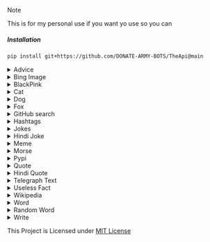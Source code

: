 > [!NOTE]
> This is for my personal use if you want yo use so you can


##### Installation

```sh
pip install git+https://github.com/DONATE-ARMY-BOTS/TheApi@main
```

<details>
  <summary>Advice</summary>


  ```python

  from TheApi import api

  advice = api.get_advice()
  
  print(advice)

  ```

  Result of print(advice):

  ```python
  
If you are feeling down, try holding a pencil between your top lip and your nose for five minutes.

  ```
</details>



<details>
  <summary>Bing Image</summary>


  ```python

  from TheApi import api 

  image = api.bing_image("pokemon",5)

  print(image)

  ```

  Result of print(image):

  ```python
  

[
    'http://clipart-library.com/images_k/pokemon-transparent-background/pokemon-transparent-background-25.png',
    'https://wallpapercave.com/wp/wp3257098.jpg',
    'https://i0.wp.com/www.animextremist.com/imagenes/pokemon/pokemon97.jpg',
    'https://blog.looglebiz.com/wp-content/uploads/2022/10/og-default-image.jpeg',
    'https://i.pinimg.com/originals/a9/13/3b/a9133be45040e30406036a78d479bd36.png'
    ]

  ```
</details>



<details>
  <summary>BlackPink</summary>


  ```python

  from TheApi import api

  text = "Radhe Radhe ji"

  image = api.blackpink(text)
  
  print(image)

  ```

  Result of print(image):

  ```python
  
https://telegra.ph/file/6cf77230287f5c6c513c0.jpg
  ```
</details>

<details>
  <summary>Cat</summary>


  ```python

  from TheApi import api

  image = api.cat()
  
  print(image)

  ```

  Result of print(image):

  ```python
  
https://cdn2.thecatapi.com/images/1sk.jpg
  ```
</details>

 

<details>
  <summary>Dog</summary>


  ```python

  from TheApi import api

  image = api.dog()
  
  print(image)

  ```

  Result of print(image):

  ```python
  
https://random.dog/1f1d51c0-cdf7-4efb-8ae0-ecd7d6f73481.jpeg
  ```
</details>

<details>
  <summary>Fox</summary>


  ```python

  from TheApi import api

  image = api.fox()
  
  print(image)

  ```

  Result of print(image):

  ```python
  
https://randomfox.ca/?i=105
  ```
</details>


<details>
  <summary>GitHub search</summary>


  ```python

  from TheApi import api
  
  query = "YukkiMusic"

  max_results = 5
  
  results = api.github_search(query=query, max_results=max_results)
  
  print(results)

  ```

  Result of print(results):

  ```json
  

[
    {
        "name": "DONATE_ARMY_MUSIC",
        "full_name": "DONATE-ARMY-BOTS/DONATE_ARMY_MUSIC",
        "description": "Telegram Group Calls Streaming bot with some useful features, written in Python with Pyrogram and Py-Tgcalls. Supporting platforms like Youtube, Spotify, Resso, AppleMusic, Soundcloud and M3u8 Links.",
        "url": "https://github.com/DONATE-ARMY-BOTS/DONATE_ARMY_MUSIC",
        "language": "Python",
        "stargazers_count": 1272,
        "forks_count": 3770
    },
    {
        "name": "DONATE_ARMY_MUSIC",
        "full_name": "DONATE-ARMY-BOTS/DONATE_ARMY_MUSIC",
        "description": "Telegram Group Calls Streaming bot with some useful features, written in Python with Pyrogram and Py-Tgcalls. Supporting platforms like Youtube, Spotify, Resso, AppleMusic, Soundcloud and M3u8 Links.",
        "url": "https://github.com/DONATE-ARMY-BOTS/DONATE_ARMY_MUSIC",
        "language": "Python",
        "stargazers_count": 7,
        "forks_count": 35
    },
    {
        "name": "DONATE_ARMY_MUSIC",
        "full_name": "DONATE-ARMY-BOTS/DONATE_ARMY_MUSIC",
        "description": "veez mega (private music bot)",
        "url": "https://github.com/DONATE-ARMY-BOTS/DONATE_ARMY_MUSIC",
        "language": null,
        "stargazers_count": 2,
        "forks_count": 128
    },
    {
        "name": "DONATE_ARMY_MUSIC",
        "full_name": "DONATE-ARMY-BOTS/DONATE_ARMY_MUSIC",
        "description": "About Telegram Group Calls Streaming bot with some useful features, written in Python with Pyrogram and Py-Tgcalls. Supporting platforms like Youtube, Spotify, Resso, AppleMusic, Soundcloud and M3u8 Links.",
        "url": "https://github.com/DONATE-ARMY-BOTS/DONATE_ARMY_MUSIC",
        "language": "Python",
        "stargazers_count": 7,
        "forks_count": 33
    },
    {
        "name": "DONATE_ARMY_MUSIC",
        "full_name": "DONATE-ARMY-BOTS/DONATE_ARMY_MUSIC",
        "description": "YukkiMusic with new pyrogram v2 and pytgcalls with ntgcalls implementation",
        "url": "https://github.com/DONATE-ARMY-BOTS/DONATE_ARMY_MUSIC",
        "language": "Python",
        "stargazers_count": 0,
        "forks_count": 32
    }
]

  ```
</details>

<details>
  <summary>Hashtags </summary>


  ```python
  from TheApi import api

  text = "telegram"

  hashtags = api.gen_hashtag(text)

  print(hashtags)

  ```
  Result of print(hashtags):

  ```python

  
Hashtags:
#telegram  #telegramchannel  #telegrama  #telegramstickers  #telegram0123378624  #telegramtakeover  #telegramaanimado  #telegrambot  #telegramer  #telegramstickerpack  #telegramsams  #telegramsam  #Telegrams  #telegramma  #telegramgp  #TelegramIsBetter

 similar hashtags:
#telegramchannel #telegrama #telegramstickers #telegram0123378624 #telegramtakeover #telegramaanimado #telegrambot #telegramer #telegramstickerpack #telegramsams #telegramsam #Telegrams #telegramma #telegramgp #TelegramIsBetter
  ```
Similiar Hashtags:

```python
  from TheApi import api

  text = "telegram"

  hashtags, similar_hastags= api.gen_hashtag(text, similiar=True) #Defaults to False

  print(f"Hastgas\n{hashtags}\n\nSimliar hastags\n{similar_hastags}")

  ```
Results:


```python

Hastgas
#telegram  #telegramchannel  #telegrama  #telegramstickers  #telegram0123378624  #telegramtakeover  #telegramaanimado  #telegrambot  #telegramer  #telegramstickerpack  #telegramsams  #telegramsam  #Telegrams  #telegramma  #telegramgp  #TelegramIsBetter

Simliar hastags
#telegramchannel #telegrama #telegramstickers #telegram0123378624 #telegramtakeover #telegramaanimado #telegrambot #telegramer #telegramstickerpack #telegramsams #telegramsam #Telegrams #telegramma #telegramgp #TelegramIsBetter

```


</details>
 

<details>
<summary>Jokes</summary>


  ```python
  from TheApi import api

  joke  = api.get_jokes(amount=1)

  jokes = api.get_jokes(3)

  print(joke) # 1 joke
  print(jokes) # 3 jokes

  ```

  results of print
  ```python
  
  results of print(joke)

  Your momma is so fat, you need to switch to NTFS to store a picture of her.
 
  results of print(jokes)

  
  1. I have a joke about trickle down economics, but 99% of you will never get it.

2. Algorithm: A word used by programmers when they don't want to explain how their code works.

3. How do you make holy water? You boil the hell out of it.
  ```

</details>
 

<details>
  <summary>Hindi Joke </summary>


  ```python
  from TheApi import api

  joke = api.get_hindi_jokes()

  print(joke)

  ```
  Result of print(joke):

  ```python

  हमारे समाज में रीति रिवाज और प्रथाएं इतनी महान है कि एक निकम्मा पुरुष भी विवाह के बाद परमेश्वर बन जाता है 😆🤣😋😉
  ```
</details>

<details>
  <summary>Meme</summary>


  ```python
  from TheApi import api

  meme = api.meme()

  print(meme)

  ```
  Result of print(meme):

  ```python

  
https://preview.redd.it/0x81277rzd9d1.gif?width=320&crop=smart&format=png8&s=d3128d6587307a6fa1590cd83254467e0592d4fd
  ```
</details>


<details>
  <summary>Morse</summary>
  
  morse encode

  ```python

  from TheApi import api

  text = "HELLO WORLD"

  encoded = api.morse_code(text)

  print(encoded)
  ```

  Result of print(encoded):

  ```python
  .... . .-.. .-.. - / . - .-. .-.. -..

  ```

  Decode


  ```python

  from TheApi import api

  encoded = ".... . .-.. .-.. - / . - .-. .-.. -.."

  decoded = api.morse_code(encoded)

  print(decoded)
  ```

  Result of print(decoded):

  ```python
  HELLO WORLD

  ```
</details>

<details>
  <summary>Pypi</summary>


  ```python

  from TheApi import api

  info = api.pypi("requests")
  
  print(info)

  ```

  Result of print(info):

  ```json
  
{
    "name": "requests",
    "version": "2.32.3",
    "summary": "Python HTTP for Humans.",
    "author": "Kenneth Reitz",
    "author_email": "me@kennethreitz.org",
    "license": "Apache-2.0",
    "home_page": "https://requests.readthedocs.io",
    "package_url": "https://pypi.org/project/requests/",
    "requires_python": ">=3.8",
    "keywords": null,
    "classifiers": [
        "Development Status :: 5 - Production/Stable",
        "Environment :: Web Environment",
        "Intended Audience :: Developers",
        "License :: OSI Approved :: Apache Software License",
        "Natural Language :: English",
        "Operating System :: OS Independent",
        "Programming Language :: Python",
        "Programming Language :: Python :: 3",
        "Programming Language :: Python :: 3 :: Only",
        "Programming Language :: Python :: 3.10",
        "Programming Language :: Python :: 3.11",
        "Programming Language :: Python :: 3.12",
        "Programming Language :: Python :: 3.8",
        "Programming Language :: Python :: 3.9",
        "Programming Language :: Python :: Implementation :: CPython",
        "Programming Language :: Python :: Implementation :: PyPy",
        "Topic :: Internet :: WWW/HTTP",
        "Topic :: Software Development :: Libraries"
    ],
    "project_urls": {
        "Documentation": "https://requests.readthedocs.io",
        "Homepage": "https://requests.readthedocs.io",
        "Source": "https://github.com/psf/requests"
    }
}

  ```
</details>



<details>
  <summary>Quote</summary> 

  ```python
  from TheApi import api

  results= api.quote()

  print(results)

  ```

  Result of print(results):

  ```python

  The truest greatness lies in being kind, the truest wisdom in a happy mind. 
  author - Ella Wheeler Wilcox

  ```
</details>

<details>
  <summary>Hindi Quote</summary> 

  ```python
  from TheApi import api

  results= api.hindi_quote()

  print(results)

  ```

  Result of print(results):

  ```python

  
खुद में झांकने के लिए जिगर चाहिए, दुसरों की शिनाख्त में तो हर शख्स माहिर होता है।

  ```
</details>



<details>
<summary>Telegraph Text</summary>

  ```python
  from TheApi import api
  title = "A Title for telegraph page"
  query = "text that you want to upload to telegraph"
  results= api.telegraph(title,query)

  print(results)

  ```
  Result of print(results):

  ```python

  https://telegra.ph/A-Title-for-telegraph-page-05-25

   ```
</details>

<details>
  <summary>Useless Fact</summary>


  ```python

  from TheApi import api

  fact = api.get_uselessfact()

  print(fact)
  ```

  Result of print(word):

  ```python
  
In Aspen Colorado, you can have a maximum income of $104,000 and still receive government subsidized housing.

  ```
</details>


<details>
  <summary>Wikipedia</summary>


  ```python

  from TheApi import api

  text = "Python (programming language)"

  results= api.wikipedia(text)

  print(results)
  ```

  Result of print(results):

  ```json
{
    "title": "Python (programming language)",
    "summary": "Python is a high-level, general-purpose programming language. Its design philosophy emphasizes code readability with the use of significant indentation.\nPython is dynamically typed and garbage-collected. It supports multiple programming paradigms, including structured (particularly procedural), object-oriented and functional programming. It is often described as a \"batteries included\" language due to its comprehensive standard library.\nGuido van Rossum began working on Python in the late 1980s as a successor to the ABC programming language and first released it in 1991 as Python 0.9.0. Python 2.0 was released in 2000. Python 3.0, released in 2008, was a major revision not completely backward-compatible with earlier versions. Python 2.7.18, released in 2020, was the last release of Python 2.\nPython consistently ranks as one of the most popular programming languages, and has gained widespread use in the machine learning community.\n\n",
    "url": "https://en.wikipedia.org/?curid=23862",
    "image_url": "https://upload.wikimedia.org/wikipedia/commons/thumb/c/c3/Python-logo-notext.svg/500px-Python-logo-notext.svg.png"
}
  
  ```
</details>

<details>
  <summary>Word</summary>


  ```python

  from TheApi import api

  word = api.words(5)

  print(word)
  ```

  Result of print(word):

  ```python
  ['micropublishers', 'nonlife', 'pollutes', 'fedexed', 'cissy']

  ```
</details>



<details>
  <summary>Random Word</summary>


  ```python

  from TheApi import api

  word = api.randomword()

  print(word)
  ```

  Result of print(word):

  ```python
  teroxide

  ```
</details>



<details>
  <summary>Write</summary>


  ```python

  from TheApi import api

  text = "Jai shree Ram"

  results= api.write(text)

  print(results)
  ```

  Result of print(results):

  ```python
  https://telegra.ph/file/63ff2e31cae67d511cfae.jpg

  ```
</details>


This Project is Licensed under [MIT License](https://github.com/DONATE-ARMY-BOTS/TheApi/blob/main/LICENSE)
